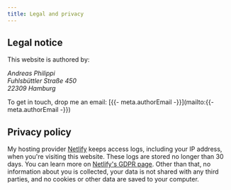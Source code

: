 ```yaml
---
title: Legal and privacy
---
```


## Legal notice

This website is authored by:

<address>
  Andreas Philippi<br/>
  Fuhlsbüttler Straße 450<br/>
  22309 Hamburg
</address>

To get in touch, drop me an email: [{{- meta.authorEmail -}}](mailto:{{- meta.authorEmail -}})

## Privacy policy

My hosting provider [Netlify](https://netlify.com) keeps access logs, including your IP address, when you're visiting this website. These logs are stored no longer than 30 days. You can learn more on [Netlify's GDPR page](https://www.netlify.com/gdpr/). Other than that, no information about you is collected, your data is not shared with any third parties, and no cookies or other data are saved to your computer.
